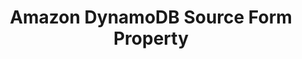 ---
# -------------------------- #
#     USING THIS TEMPLATE    #
# -------------------------- #

## NEED HELP USING THIS TEMPLATE? SEE:
## https://docs-about-stitch-docs.netlify.com/reference/connect-templates/database-source-form-property/
## FOR INSTRUCTIONS & REFERENCE INFO

## PLEASE REMOVE COMMENTS WHEN FINISHED


# -------------------------- #
#        CONTENT TYPE        #
# -------------------------- #

content-type: "api-form"
form-type: "source"
key: "source-form-properties-amazon-dynamodb-object"


# -------------------------- #
#        OBJECT INFO         #
# -------------------------- #

title: "Amazon DynamoDB Source Form Property"
api-type: "platform.dynamodb"
display-name: "Amazon DynamoDB"

source-type: "database"
docs-name: "amazon-dynamodb"
db-type: "dynamodb"

property-description: |
  CSV files in an Amazon DynamoDB bucket

description: |
  Refer to the [{{ form-property.display-name }} documentation]({{ doc-link | append:"#setup-requirements" }}) for requirements for CSV files.


# -------------------------- #
#      OBJECT ATTRIBUTES     #
# -------------------------- #

uses-common-fields: false
uses-feature-fields: false
uses-start-date: true

object-attributes:
  - name: "account_id"
    type: "string"
    required: true
    description: |
      The user's Amazon Web Services (AWS) Account ID. Refer to the [{{ form-property.display-name }} documentation]({{ doc-link | append: "#retrieve-aws-account-id" }}) for more info.
    value: "123456789101"

  - name: "external_id"
    type: "string"
    required: true
    description: |
      The external ID associated with the Amazon Web Services (AWS) Identity Access Management (IAM) role used by Stitch. In AWS, external IDs are used to increase role security when granting access to accounts that you don't own or have administrative access to. Stitch will provide this ID when accessing {{ form-property.display-name }}.

      This value can be anything, but it must be the same as the external ID provided in the AWS console when creating the Stitch IAM role. Refer to the [{{ form-property.display-name }} documentation]({{ doc-link | append: "#create-stitch-iam-role" }}) for more info.
    value: "stitch_connection_12345"
    
  - name: "role_name"
    type: "string"
    required: true
    description: |
      The name of the AWS IAM role Stitch should assume when extracting data from Amazon S3. This role will have the permissions in the IAM policy associated with the role.

      Refer to our [{{ form-property.display-name }} documentation]({{ doc-link | append: "#grant-access-bucket-iam" }}){:target="new"} for more info about the IAM policy, role, and how to create them in AWS.
    value: "<ROLE_NAME>"

  - name: "region_name"
    type: "string"
    required: true
    description: "The region that your instance resides in."
    value: "<YOUR_REGION>"  
---
